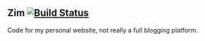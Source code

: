 ## Zim  [![Build Status](https://travis-ci.org/MissAllSunday/zim.svg?branch=master)](https://travis-ci.org/MissAllSunday/zim)

Code for my personal website, not really a full blogging platform.
